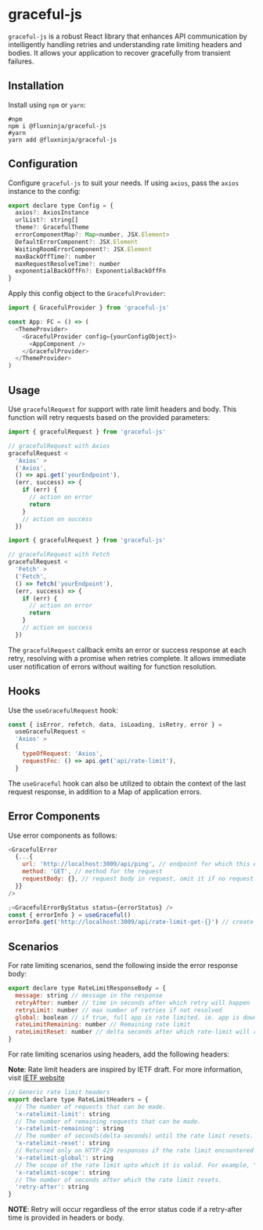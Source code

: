 # graceful-js

`graceful-js` is a robust React library that enhances API communication by intelligently handling retries and understanding rate limiting headers and bodies. It allows your application to recover gracefully from transient failures.

## Installation

Install using `npm` or `yarn`:

```shell
#npm
npm i @fluxninja/graceful-js
#yarn
yarn add @fluxninja/graceful-js
```

## Configuration

Configure `graceful-js` to suit your needs. If using `axios`, pass the `axios` instance to the config:

```javascript
export declare type Config = {
  axios?: AxiosInstance
  urlList?: string[]
  theme?: GracefulTheme
  errorComponentMap?: Map<number, JSX.Element>
  DefaultErrorComponent?: JSX.Element
  WaitingRoomErrorComponent?: JSX.Element
  maxBackOffTime?: number
  maxRequestResolveTime?: number
  exponentialBackOffFn?: ExponentialBackOffFn
}
```

Apply this config object to the `GracefulProvider`:

```javascript
import { GracefulProvider } from 'graceful-js'

const App: FC = () => (
  <ThemeProvider>
    <GracefulProvider config={yourConfigObject}>
      <AppComponent />
    </GracefulProvider>
  </ThemeProvider>
)
```

## Usage

Use `gracefulRequest` for support with rate limit headers and body. This function will retry requests based on the provided parameters:

```javascript
import { gracefulRequest } from 'graceful-js'

// gracefulRequest with Axios
gracefulRequest <
  'Axios' >
  ('Axios',
  () => api.get('yourEndpoint'),
  (err, success) => {
    if (err) {
      // action on error
      return
    }
    // action on success
  })
```

```javascript
import { gracefulRequest } from 'graceful-js'

// gracefulRequest with Fetch
gracefulRequest <
  'Fetch' >
  ('Fetch',
  () => fetch('yourEndpoint'),
  (err, success) => {
    if (err) {
      // action on error
      return
    }
    // action on success
  })
```

The `gracefulRequest` callback emits an error or success response at each retry, resolving with a promise when retries complete. It allows immediate user notification of errors without waiting for function resolution.

## Hooks

Use the `useGracefulRequest` hook:

```javascript
const { isError, refetch, data, isLoading, isRetry, error } =
  useGracefulRequest <
  'Axios' >
  {
    typeOfRequest: 'Axios',
    requestFnc: () => api.get('api/rate-limit'),
  }
```

The `useGraceful` hook can also be utilized to obtain the context of the last request response, in addition to a Map of application errors.

## Error Components

Use error components as follows:

```javascript
<GracefulError
  {...{
    url: 'http://localhost:3009/api/ping', // endpoint for which this error component is rendering
    method: 'GET', // method for the request
    requestBody: {}, // request body in request, omit it if no request body
  }}
/>
```

```javascript
;<GracefulErrorByStatus status={errorStatus} />
const { errorInfo } = useGraceful()
errorInfo.get('http://localhost:3009/api/rate-limit-get-{}') // create key with url + lowercase method + requestBody (if no request body add {})
```

## Scenarios

For rate limiting scenarios, send the following inside the error response body:

```javascript
export declare type RateLimitResponseBody = {
  message: string // message in the response
  retryAfter: number // time in seconds after which retry will happen
  retryLimit: number // max number of retries if not resolved
  global: boolean // if true, full app is rate limited. ie. app is down
  rateLimitRemaining: number // Remaining rate limit
  rateLimitReset: number // delta seconds after which rate-limit will reset
}
```

For rate limiting scenarios using headers, add the following headers:

**Note**: Rate limit headers are inspired by IETF draft. For more information, visit [IETF website](https://www.ietf.org/archive/id/draft-polli-ratelimit-headers-02.html)

```javascript
// Generic rate limit headers
export declare type RateLimitHeaders = {
  // The number of requests that can be made.
  'x-ratelimit-limit': string
  // The number of remaining requests that can be made.
  'x-ratelimit-remaining': string
  // The number of seconds(delta-seconds) until the rate limit resets.
  'x-ratelimit-reset': string
  // Returned only on HTTP 429 responses if the rate limit encountered is the global rate limit (not per-route).
  'x-ratelimit-global': string
  // The scope of the rate limit upto which it is valid. For example, "user" or "bot".
  'x-ratelimit-scope': string
  // The number of seconds after which the rate limit resets.
  'retry-after': string
}
```

**NOTE**: Retry will occur regardless of the error status code if a retry-after time is provided in headers or body.
